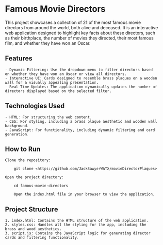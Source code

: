 # Famous Movie Directors

This project showcases a collection of 21 of the most famous movie directors from around the world, both alive and deceased. It is an interactive web application designed to highlight key facts about these directors, such as their birthplace, the number of movies they directed, their most famous film, and whether they have won an Oscar.

## Features

    - Dynamic Filtering: Use the dropdown menu to filter directors based on whether they have won an Oscar or view all directors.
    - Interactive UI: Cards designed to resemble brass plaques on a wooden wall for a visually appealing presentation.
    - Real-Time Updates: The application dynamically updates the number of directors displayed based on the selected filter.

## Technologies Used

    - HTML: For structuring the web content.
    - CSS: For styling, including a brass plaque aesthetic and wooden wall background.
    - JavaScript: For functionality, including dynamic filtering and card generation.

## How to Run

    Clone the repository:

        git clone <https://github.com/JackSawyerWATX/movieDirectorPlaques>

    Open the project directory:

        cd famous-movie-directors

        Open the index.html file in your browser to view the application.

## Project Structure

    1. index.html: Contains the HTML structure of the web application.
    2. styles.css: Handles all the styling for the app, including the brass and wood aesthetics.
    3. script.js: Contains the JavaScript logic for generating director cards and filtering functionality.
